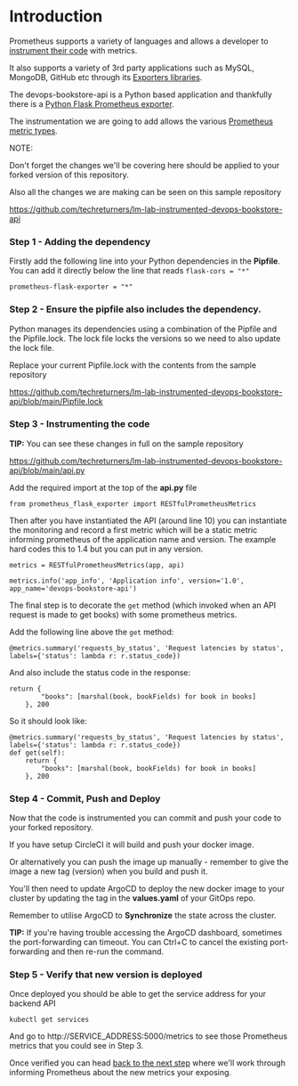 # Introduction

Prometheus supports a variety of languages and allows a developer to [instrument their code](https://www.overops.com/blog/the-complete-guide-to-instrumentation-how-to-measure-your-application/) with metrics.

It also supports a variety of 3rd party applications such as MySQL, MongoDB, GitHub etc through its [Exporters libraries](https://prometheus.io/docs/instrumenting/exporters/).

The devops-bookstore-api is a Python based application and thankfully there is a [Python Flask Prometheus exporter](https://pypi.org/project/prometheus-flask-exporter/).

The instrumentation we are going to add allows the various [Prometheus metric types](https://prometheus.io/docs/concepts/metric_types/).

NOTE: 

Don't forget the changes we'll be covering here should be applied to your forked version of this repository.

Also all the changes we are making can be seen on this sample repository

https://github.com/techreturners/lm-lab-instrumented-devops-bookstore-api

### Step 1 - Adding the dependency

Firstly add the following line into your Python dependencies in the **Pipfile**. You can add it directly below the line that reads `flask-cors = "*"`

```
prometheus-flask-exporter = "*"
```

### Step 2 - Ensure the pipfile also includes the dependency.

Python manages its dependencies using a combination of the Pipfile and the Pipfile.lock. The lock file locks the versions so we need to also update the lock file.

Replace your current Pipfile.lock with the contents from the sample repository

https://github.com/techreturners/lm-lab-instrumented-devops-bookstore-api/blob/main/Pipfile.lock

### Step 3 - Instrumenting the code

**TIP:** You can see these changes in full on the sample repository

https://github.com/techreturners/lm-lab-instrumented-devops-bookstore-api/blob/main/api.py

Add the required import at the top of the **api.py** file

```
from prometheus_flask_exporter import RESTfulPrometheusMetrics
```

Then after you have instantiated the API (around line 10) you can instantiate the monitoring and record a first metric which will be a static metric informing prometheus of the application name and version. The example hard codes this to 1.4 but you can put in any version.

```
metrics = RESTfulPrometheusMetrics(app, api)

metrics.info('app_info', 'Application info', version='1.0', app_name='devops-bookstore-api')
```

The final step is to decorate the `get` method (which invoked when an API request is made to get books) with some prometheus metrics.

Add the following line above the `get` method:

```
@metrics.summary('requests_by_status', 'Request latencies by status', labels={'status': lambda r: r.status_code})
```

And also include the status code in the response:

```
return {
        "books": [marshal(book, bookFields) for book in books]
    }, 200
```

So it should look like:


```
@metrics.summary('requests_by_status', 'Request latencies by status', labels={'status': lambda r: r.status_code})
def get(self):
    return {
        "books": [marshal(book, bookFields) for book in books]
    }, 200
```

### Step 4 - Commit, Push and Deploy

Now that the code is instrumented you can commit and push your code to your forked repository.

If you have setup CircleCI it will build and push your docker image.

Or alternatively you can push the image up manually - remember to give the image a new tag (version) when you build and push it.

You'll then need to update ArgoCD to deploy the new docker image to your cluster by updating the tag in the **values.yaml** of your GitOps repo.

Remember to utilise ArgoCD to **Synchronize** the state across the cluster.

**TIP:** If you're having trouble accessing the ArgoCD dashboard, sometimes the port-forwarding can timeout. You can Ctrl+C to cancel the existing port-forwarding and then re-run the command.

### Step 5 - Verify that new version is deployed

Once deployed you should be able to get the service address for your backend API

```
kubectl get services
```

And go to http://SERVICE_ADDRESS:5000/metrics to see those Prometheus metrics that you could see in Step 3.

Once verified you can head [back to the next step](./INSTRUCTIONS.md) where we'll work through informing Prometheus about the new metrics your exposing.